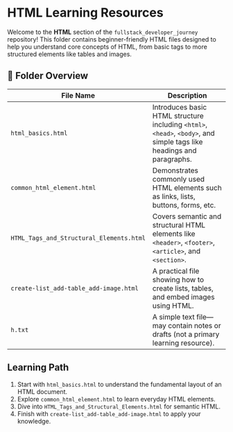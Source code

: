 # HTML Learning Resources

Welcome to the **HTML** section of the `fullstack_developer_journey` repository! This folder contains beginner-friendly HTML files designed to help you understand core concepts of HTML, from basic tags to more structured elements like tables and images.

## 📁 Folder Overview

| File Name                                      | Description |
|------------------------------------------------|-------------|
| `html_basics.html`                             | Introduces basic HTML structure including `<html>`, `<head>`, `<body>`, and simple tags like headings and paragraphs. |
| `common_html_element.html`                     | Demonstrates commonly used HTML elements such as links, lists, buttons, forms, etc. |
| `HTML_Tags_and_Structural_Elements.html`       | Covers semantic and structural HTML elements like `<header>`, `<footer>`, `<article>`, and `<section>`. |
| `create-list_add-table_add-image.html`         | A practical file showing how to create lists, tables, and embed images using HTML. |
| `h.txt`                                        | A simple text file—may contain notes or drafts (not a primary learning resource). |


##  Learning Path

1. Start with `html_basics.html` to understand the fundamental layout of an HTML document.
2. Explore `common_html_element.html` to learn everyday HTML elements.
3. Dive into `HTML_Tags_and_Structural_Elements.html` for semantic HTML.
4. Finish with `create-list_add-table_add-image.html` to apply your knowledge.


